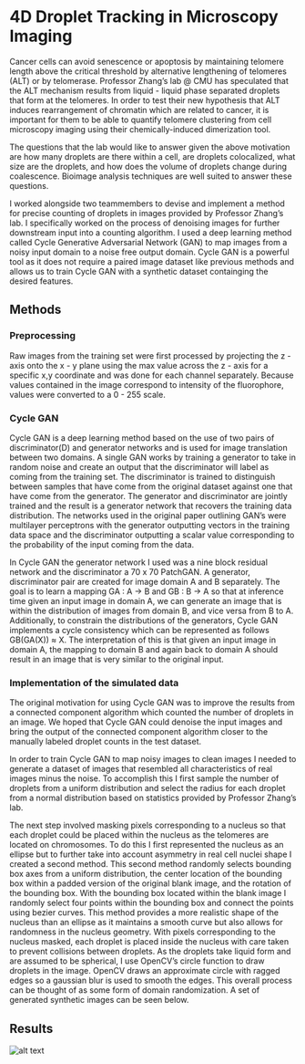 # 4D Droplet Tracking in Microscopy Imaging
Cancer cells can avoid senescence or apoptosis by maintaining telomere length above the critical threshold by alternative lengthening of telomeres (ALT) or by telomerase. Professor Zhang’s lab @ CMU has speculated that the ALT mechanism results from liquid - liquid phase separated droplets that form at the telomeres. In order to test their new hypothesis that ALT induces rearrangement of chromatin which are related to cancer, it is important for them to be able to quantify telomere clustering from cell microscopy imaging using their chemically-induced dimerization tool. <br>

The questions that the lab would like to answer given the above motivation are how many droplets are there within a cell, are droplets colocalized, what size are the droplets, and how does the volume of droplets change during coalescence. Bioimage analysis techniques are well suited to answer these questions. <br>

I worked alongside two teammembers to devise and implement a method for precise counting of droplets in images provided by Professor Zhang’s lab. I specifically worked on the process of denoising images for further downstream input into a counting algorithm. I used a deep learning method called Cycle Generative Adversarial Network (GAN) to map images from a noisy input domain to a noise free output domain. Cycle GAN is a powerful tool as it does not require a paired image dataset like previous methods and allows us to train Cycle GAN with a synthetic dataset containging the desired features.

## Methods
### Preprocessing 
Raw images from the training set were first processed by projecting the z - axis onto the x - y plane using the max value across the z - axis for a specific x,y coordinate and was done for each channel separately. Because values contained in the image correspond to intensity of the fluorophore, values were converted to a 0 - 255 scale. 

### Cycle GAN
Cycle GAN is a deep learning method based on the use of two pairs of discriminator(D) and generator networks and is used for image translation between two domains. A single GAN works by training a generator to take in random noise and create an output that the discriminator will label as coming from the training set. The discriminator is trained to distinguish between samples that have come from the original dataset against one that have come from the generator. The generator and discriminator are jointly trained and the result is a generator network that recovers the training data distribution. The networks used in the original paper outlining GAN’s were multilayer perceptrons with the generator outputting vectors in the training data space and the discriminator outputting a scalar value corresponding to the probability of the input coming from the data.

In Cycle GAN the generator network I used was a nine block residual network and the discriminator a 70 x 70 PatchGAN. A generator, discriminator pair are created for image domain A and B separately. The goal is to learn a mapping GA : A → B and GB : B → A so that at inference time given an input image in domain A, we can generate an image that is within the distribution of images from domain B, and vice versa from B to A. Additionally, to constrain the distributions of the generators, Cycle GAN implements a cycle consistency which can be represented as follows GB(GA(X)) ≈ X. The interpretation of this is that given an input image in domain A, the mapping to domain B and again back to domain A should result in an image that is very similar to the original input.
 
### Implementation of the simulated data 	
The original motivation for using Cycle GAN was to improve the results from a connected component algorithm which counted the number of droplets in an image. We hoped that Cycle GAN could denoise the input images and bring the output of the connected component algorithm closer to the manually labeled droplet counts in the test dataset.

In order to train Cycle GAN to map noisy images to clean images I needed to generate a dataset of images that resembled all characteristics of real images minus the noise. To accomplish this I first sample the number of droplets from a uniform distribution and select the radius for each droplet from a normal distribution based on statistics provided by Professor Zhang’s lab.

The next step involved masking pixels corresponding to a nucleus so that each droplet could be placed within the nucleus as the telomeres are located on chromosomes. To do this I first represented the nucleus as an ellipse but to further take into account asymmetry in real cell nuclei shape I created a second method. This second method randomly selects bounding box axes from a uniform distribution, the center location of the bounding box within a padded version of the original blank image, and the rotation of the bounding box. With the bounding box located within the blank image I randomly select four points within the bounding box and connect the points using bezier curves. This method provides a more realistic shape of the nucleus than an ellipse as it maintains a smooth curve but also allows for randomness in the nucleus geometry. With pixels corresponding to the nucleus masked, each droplet is placed inside the nucleus with care taken to prevent collisions between droplets. As the droplets take liquid form and are assumed to be spherical, I use OpenCV’s circle function to draw droplets in the image. OpenCV draws an approximate circle with ragged edges so a gaussian blur is used to smooth the edges. This overall process can be thought of as some form of domain randomization. A set of generated synthetic images can be seen below. 


## Results
![alt text](https://github.com/[username]/[reponame]/blob/[branch]/image.jpg?raw=true)
